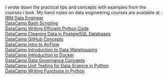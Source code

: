 I wrote down the practical tips and concepts with examples from the courses i took. 
My hand notes on data engineering courses are available at : \
[IBM Data Engineer](https://drive.google.com/drive/folders/1hvIw1WOFp5goZVfYDPTAqy1w1enosHNK?usp=sharing) \
[DataCamp Bash Scripting](https://docs.google.com/document/d/1u83Omk3jy8A6-wSm3tWFZm7iZznzVCeUhEsIwoA5bC8/edit?usp=sharing) \
[DataCamp Writing Efficient Python Code](https://docs.google.com/document/d/19STnNUWZV29YWepPqPBD-rKvrl6gLdw3A3tNoB3yLhY/edit?usp=sharing)\
[DataCamp Cleaning Data in PostgreSQL Databases](https://docs.google.com/document/d/129HO-RuwAQZBMD1zBwg4nnwJOMlTQY6AUB5hSsktX0k/edit?usp=sharing)\
[DataCamp GitHub Concepts](https://docs.google.com/document/d/1yA2UBfODh3HoAHUbkT98Z7GFaWNxI_7O_qfFCAFcPgg/edit?usp=sharing)\
[DataCamp intro to AirFlow](https://docs.google.com/document/d/18ARZw-qVsnasXOG2QDZvrGbPjuDiievJ7A4QwrV08zs/edit?usp=sharing)\
[DataCamp Introduction to Data Warehousing](https://docs.google.com/document/d/1QWWtkIF4kf-b92r9BPJsLTDd_pcrQGBn5B-hj335PkI/edit?usp=sharing)\
[DataCamp Introduction to Docker](https://docs.google.com/document/d/1LSxNV-b0Q_EUS36dIbjc2BUj4DHADrH7njBli5GUxao/edit?usp=sharing)\
[DataCamp Data Governance Concepts](https://docs.google.com/document/d/1VGn-pQauozQ_0MVTXDVSKq6VdkV6Ltg-nrQOeWGVIHU/edit?usp=sharing)\
[DataCamp Unit Testing for Data Science in Python](https://docs.google.com/document/d/1YlvkUgguEwS18d6FWBUUmFjAa3lQlQS8U5mD9Iq-wOI/edit?usp=sharing) \
[DataCamp Writing Functions in Python](https://docs.google.com/document/d/1JKU-XataaecYZAjeTYXjBN0EDxEFYzHvzRpHdBNvnSI/edit?usp=sharing)
